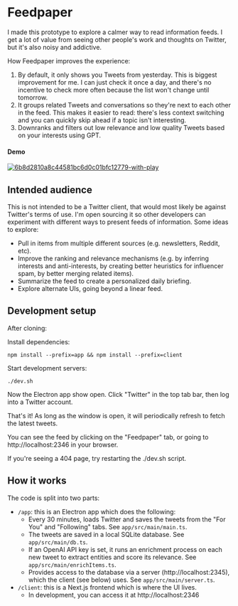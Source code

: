 # Feedpaper

I made this prototype to explore a calmer way to read information feeds.
I get a lot of value from seeing other people's work and thoughts on Twitter, but
it's also noisy and addictive.

How Feedpaper improves the experience:

1. By default, it only shows you Tweets from yesterday. This is biggest improvement for me. I can just check it once a day, and there's no incentive to check more often because the list won't change until tomorrow.
2. It groups related Tweets and conversations so they're next to each other in the feed. This makes it easier to read: there's less context switching and you can quickly skip ahead if a topic isn't interesting.
3. Downranks and filters out low relevance and low quality Tweets based on your interests using GPT.

#### Demo
[
![6b8d2810a8c44581bc6d0c01bfc12779-with-play](https://user-images.githubusercontent.com/331454/232874792-d183e67b-f3f4-4a45-87b0-13752e6a387f.gif)
](https://www.loom.com/share/6b8d2810a8c44581bc6d0c01bfc12779)

## Intended audience

This is not intended to be a Twitter client, that would most likely be against Twitter's terms of use. I'm open sourcing it so other developers can experiment with different ways to present feeds of information. Some ideas to explore:

- Pull in items from multiple different sources (e.g. newsletters, Reddit, etc).
- Improve the ranking and relevance mechanisms (e.g. by inferring interests and anti-interests, by creating better heuristics for influencer spam, by better merging related items).
- Summarize the feed to create a personalized daily briefing.
- Explore alternate UIs, going beyond a linear feed.

## Development setup

After cloning:

Install dependencies:

```
npm install --prefix=app && npm install --prefix=client
```

Start development servers:

```
./dev.sh
```

Now the Electron app show open. Click "Twitter" in the top tab bar, then log into
a Twitter account.

That's it! As long as the window is open, it will periodically refresh to fetch the latest tweets.

You can see the feed by clicking on the "Feedpaper" tab, or going to http://localhost:2346 in your browser.

If you're seeing a 404 page, try restarting the ./dev.sh script.

## How it works

The code is split into two parts:

- `/app`: this is an Electron app which does the following:
  - Every 30 minutes, loads Twitter and saves the tweets from the "For You" and "Following" tabs. See `app/src/main/main.ts`.
  - The tweets are saved in a local SQLite database. See `app/src/main/db.ts`.
  - If an OpenAI API key is set, it runs an enrichment process on each new tweet to extract entities and score its relevance. See `app/src/main/enrichItems.ts`.
  - Provides access to the database via a server (http://localhost:2345), which the client (see below) uses. See `app/src/main/server.ts`.
- `/client`: this is a Next.js frontend which is where the UI lives.
  - In development, you can access it at http://localhost:2346
